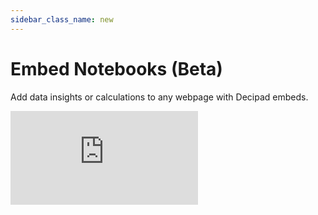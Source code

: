 ```yaml
---
sidebar_class_name: new
---
```


# Embed Notebooks (Beta)

Add data insights or calculations to any webpage with Decipad embeds.

 <div style={{position: 'relative', paddingBottom: '59.01639344262295%', height: 0}}>
   <iframe src="https://www.loom.com/embed/a24d7196e9f2443bbaa1788a5ee4546e?sid=aa1855d9-f4a8-4a91-80f9-37b9634b0a2d?hide_owner=true&hide_share=true&hide_title=true&hideEmbedTopBar=true" frameBorder={0} webkitallowfullscreen mozallowfullscreen allowFullScreen style={{position: 'absolute', top: 0, left: 0, width: '100%', height: '100%'}} />
 </div>

<br/>

## Embed Decipad Notebooks on other APPs

1. Click the `Share` button at the top of your notebook to open the sharing menu.
2. Select the `Publish` tab from the sharing menu and enable `Anyone with the link can view`. To hide blocks from embeds, use the option menu that appears when you hover over blocks and select `Hide from reader`.
3. Go to the `Embed` tab in the sharing menu, and click `Copy` to get the embed link.
4. Don't forget to republish your notebook when you make updates to ensure they show up in your embed.

#### Embed on Notion

- Paste the Decipad embed link on notion and select `Create embed`.
- Check out this [interactive Invoice Template](https://cord-wok-161.notion.site/Quick-Invoice-Calculator-c62577c04a2d4ed6bdcd8f13c558a98b) and [this Hourly Rate Proposal](https://www.notion.so/decipad/Hourly-Rate-Proposal-c8702370b9f041e1a3260e72e192320c).

#### Embed on monday.com

- Open monday.com and create a new Doc.
- Add a new ["Embed everything"](https://support.monday.com/hc/en-us/articles/360002383219-The-Embed-Everything-Widget) widget and paste the Decipad embed link.
- Alternatively, use this button to install the Decipad Embedding app:

<a href="https://auth.monday.com/oauth2/authorize?client_id=34c0414c71b1fc9a14ffe9932af64042&response_type=install">
                <img
                  alt="Add to monday.com"
                  height="42"
                  src="https://dapulse-res.cloudinary.com/image/upload/f_auto,q_auto/remote_mondaycom_static/uploads/Tal/4b5d9548-0598-436e-a5b6-9bc5f29ee1d9_Group12441.png"
                />
              </a>

#### Embed on ClickUp

- Open ClickUp and create a new Drashboard.
- Add a new ["Custom Embed"](https://help.clickup.com/hc/en-us/articles/6312198759319-Embed-cards) card and paste the Decipad embed link.

#### Embed on Webflow

- Adapt this HTML code by replacing YOUR-DECIPAD-EMBED-LINK with the embed link you got from Decipad.

```
<iframe src="YOUR-DECIPAD-EMBED-LINK" width="100%" height="100%" frameBorder="0"></iframe>
```

- Open your Webflow project and add a ["Custom Code Embed"](https://university.webflow.com/lesson/custom-code-embed) block.
- Add the adapted HTML code you just created to the ["Custom Code Embed"](https://university.webflow.com/lesson/custom-code-embed) block on Webflow.
- Send an email to [support@decipad.com](mailto:support@decipad.com) to have your domain approved.

#### Embed on Github Pages, replit or Vercel

- Adapt this HTML code by replacing YOUR-DECIPAD-EMBED-LINK with the embed link you got from Decipad.

```
<iframe src="YOUR-DECIPAD-EMBED-LINK" width="100%" height="100%" frameBorder="0"></iframe>
```

- If you have a custom domain, send an email to support@decipad.com to have it approved.

#### Embed Decipad on a Custom Domain

- We currently support embeds for custom domains on: Notion, monday.com, ClickUp and Webflow. Please reach out to [support@decipad.com](mailto:support@decipad.com) to have your domain or website approved.

## Request other apps

Don’t see an app you want to embed on? Please reach out to [support@decipad.com](mailto:support@decipad.com) or use the Help Button at the bottom of your Decipad app to share your request and our team will try to accommodate.

## Embeds not loading

Make sure you have third-party cookies enabled in your browser for Decipad embeds to work.
